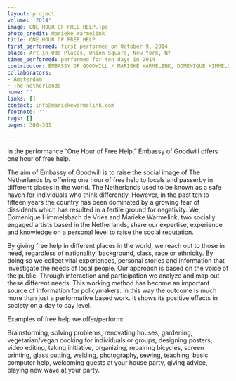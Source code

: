 ```yaml
---
layout: project
volume: '2014'
image: ONE_HOUR_OF_FREE_HELP.jpg
photo_credit: Marieke Warmelink
title: ONE HOUR OF FREE HELP
first_performed: first performed on October 9, 2014
place: Art in Odd Places, Union Square, New York, NY
times_performed: performed for ten days in 2014
contributor: EMBASSY OF GOODWILL / MARIEKE WARMELINK, DOMENIQUE HIMMELSBACH DE VRIES
collaborators:
- Amsterdam
- The Netherlands
home: ''
links: []
contact: info@mariekewarmelink.com
footnote: ''
tags: []
pages: 300-301

---
```


In the performance “One Hour of Free Help,” Embassy of Goodwill offers one hour of free help.

The aim of Embassy of Goodwill is to raise the social image of The Netherlands by offering one hour of free help to locals and passerby in different places in the world. The Netherlands used to be known as a safe haven for individuals who think differently. However, in the past ten to fifteen years the country has been dominated by a growing fear of dissidents which has resulted in a fertile ground for negativity. We, Domenique Himmelsbach de Vries and Marieke Warmelink, two socially engaged artists based in the Netherlands, share our expertise, experience and knowledge on a personal level to raise the social reputation.

By giving free help in different places in the world, we reach out to those in need, regardless of nationality, background, class, race or ethnicity. By doing so we collect vital experiences, personal stories and information that investigate the needs of local people. Our approach is based on the voice of the public. Through interaction and participation we analyze and map out these different needs. This working method has become an important source of information for policymakers. In this way the outcome is much more than just a performative based work. It shows its positive effects in society on a day to day level.

Examples of free help we offer/perform:

Brainstorming, solving problems, renovating houses, gardening, vegetarian/vegan cooking for individuals or groups, designing posters, video editing, taking initiative, organizing, repairing bicycles, screen printing, glass cutting, welding, photography, sewing, teaching, basic computer help, welcoming guests at your house party, giving advice, playing new wave at your party.

